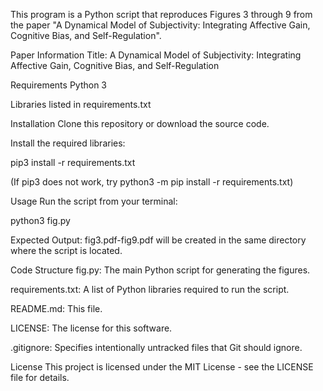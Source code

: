 This program is a Python script that reproduces Figures 3 through 9 from the paper "A Dynamical Model of Subjectivity: Integrating Affective Gain, Cognitive Bias, and Self-Regulation".

Paper Information
Title: A Dynamical Model of Subjectivity: Integrating Affective Gain, Cognitive Bias, and Self-Regulation









Requirements
Python 3

Libraries listed in requirements.txt

Installation
Clone this repository or download the source code.

Install the required libraries:

pip3 install -r requirements.txt

(If pip3 does not work, try python3 -m pip install -r requirements.txt)

Usage
Run the script from your terminal:

python3 fig.py

Expected Output:
fig3.pdf-fig9.pdf will be created in the same directory where the script is located.

Code Structure
fig.py: The main Python script for generating the figures.

requirements.txt: A list of Python libraries required to run the script.

README.md: This file.

LICENSE: The license for this software.

.gitignore: Specifies intentionally untracked files that Git should ignore.

License
This project is licensed under the MIT License - see the LICENSE file for details.






